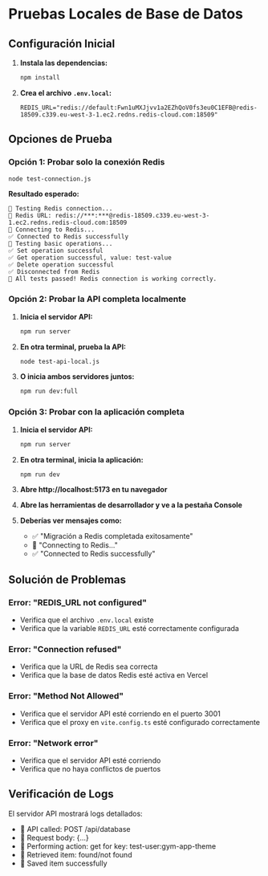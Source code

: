 # Pruebas Locales de Base de Datos

## Configuración Inicial

1. **Instala las dependencias:**

   ```bash
   npm install
   ```

2. **Crea el archivo `.env.local`:**
   ```env
   REDIS_URL="redis://default:Fwn1uMXJjvv1a2EZhQoV0fs3eu0C1EFB@redis-18509.c339.eu-west-3-1.ec2.redns.redis-cloud.com:18509"
   ```

## Opciones de Prueba

### Opción 1: Probar solo la conexión Redis

```bash
node test-connection.js
```

**Resultado esperado:**

```
🧪 Testing Redis connection...
🔗 Redis URL: redis://***:***@redis-18509.c339.eu-west-3-1.ec2.redns.redis-cloud.com:18509
🔄 Connecting to Redis...
✅ Connected to Redis successfully
🧪 Testing basic operations...
✅ Set operation successful
✅ Get operation successful, value: test-value
✅ Delete operation successful
✅ Disconnected from Redis
🎉 All tests passed! Redis connection is working correctly.
```

### Opción 2: Probar la API completa localmente

1. **Inicia el servidor API:**

   ```bash
   npm run server
   ```

2. **En otra terminal, prueba la API:**

   ```bash
   node test-api-local.js
   ```

3. **O inicia ambos servidores juntos:**
   ```bash
   npm run dev:full
   ```

### Opción 3: Probar con la aplicación completa

1. **Inicia el servidor API:**

   ```bash
   npm run server
   ```

2. **En otra terminal, inicia la aplicación:**

   ```bash
   npm run dev
   ```

3. **Abre http://localhost:5173 en tu navegador**

4. **Abre las herramientas de desarrollador y ve a la pestaña Console**

5. **Deberías ver mensajes como:**
   - ✅ "Migración a Redis completada exitosamente"
   - 🔄 "Connecting to Redis..."
   - ✅ "Connected to Redis successfully"

## Solución de Problemas

### Error: "REDIS_URL not configured"

- Verifica que el archivo `.env.local` existe
- Verifica que la variable `REDIS_URL` esté correctamente configurada

### Error: "Connection refused"

- Verifica que la URL de Redis sea correcta
- Verifica que la base de datos Redis esté activa en Vercel

### Error: "Method Not Allowed"

- Verifica que el servidor API esté corriendo en el puerto 3001
- Verifica que el proxy en `vite.config.ts` esté configurado correctamente

### Error: "Network error"

- Verifica que el servidor API esté corriendo
- Verifica que no haya conflictos de puertos

## Verificación de Logs

El servidor API mostrará logs detallados:

- 🚀 API called: POST /api/database
- 📨 Request body: {...}
- 🔑 Performing action: get for key: test-user:gym-app-theme
- 📖 Retrieved item: found/not found
- 💾 Saved item successfully

